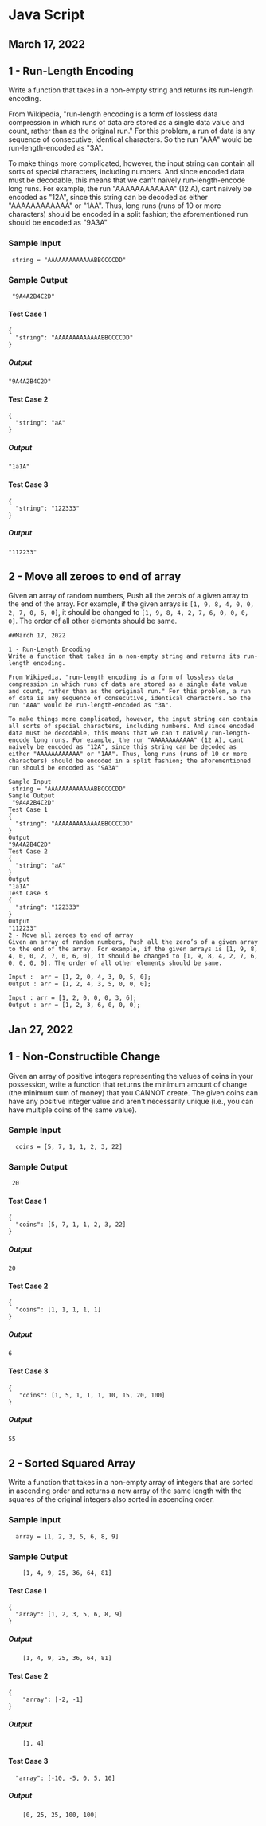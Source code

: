 # Java Script

## March 17, 2022
## 1 - Run-Length Encoding

  Write a function that takes in a non-empty string and returns its run-length
  encoding.
    
  From Wikipedia, "run-length encoding is a form of lossless data compression in which runs of data are stored as a single data value and count,
  rather than as the original run." For this problem, a run of data is any sequence of consecutive, identical characters. So the run "AAA"  would be
  run-length-encoded as "3A".

  To make things more complicated, however, the input string can contain all sorts of special characters, including numbers. And since encoded data must be
  decodable, this means that we can't naively run-length-encode long runs. For  example, the run "AAAAAAAAAAAA" (12 A), cant naively be encoded as "12A", since     this string can be decoded as either "AAAAAAAAAAAA" or "1AA". Thus, long runs (runs of 10 or more characters) should be encoded in a split fashion; the
  aforementioned run should be encoded as "9A3A"
  
### Sample Input
```
 string = "AAAAAAAAAAAAABBCCCCDD"
```
  
### Sample Output
```
 "9A4A2B4C2D"
```

#### Test Case 1
```
{
  "string": "AAAAAAAAAAAAABBCCCCDD"
}
```
##### Output
```
"9A4A2B4C2D"
```
#### Test Case 2
```
{
  "string": "aA"
}
```
##### Output
```
"1a1A"
```
#### Test Case 3
```
{
  "string": "122333"
}
```
##### Output
```
"112233"
```

## 2 - Move all zeroes to end of array

Given an array of random numbers, Push all the zero’s of a given array to the end of the array. For example, if the given arrays is `[1, 9, 8, 4, 0, 0, 2, 7, 0, 6, 0]`, it should be changed to `[1, 9, 8, 4, 2, 7, 6, 0, 0, 0, 0]`. The order of all other elements should be same.

```
##March 17, 2022

1 - Run-Length Encoding
Write a function that takes in a non-empty string and returns its run-length encoding.

From Wikipedia, "run-length encoding is a form of lossless data compression in which runs of data are stored as a single data value and count, rather than as the original run." For this problem, a run of data is any sequence of consecutive, identical characters. So the run "AAA" would be run-length-encoded as "3A".

To make things more complicated, however, the input string can contain all sorts of special characters, including numbers. And since encoded data must be decodable, this means that we can't naively run-length-encode long runs. For example, the run "AAAAAAAAAAAA" (12 A), cant naively be encoded as "12A", since this string can be decoded as either "AAAAAAAAAAAA" or "1AA". Thus, long runs (runs of 10 or more characters) should be encoded in a split fashion; the aforementioned run should be encoded as "9A3A"

Sample Input
 string = "AAAAAAAAAAAAABBCCCCDD"
Sample Output
 "9A4A2B4C2D"
Test Case 1
{
  "string": "AAAAAAAAAAAAABBCCCCDD"
}
Output
"9A4A2B4C2D"
Test Case 2
{
  "string": "aA"
}
Output
"1a1A"
Test Case 3
{
  "string": "122333"
}
Output
"112233"
2 - Move all zeroes to end of array
Given an array of random numbers, Push all the zero’s of a given array to the end of the array. For example, if the given arrays is [1, 9, 8, 4, 0, 0, 2, 7, 0, 6, 0], it should be changed to [1, 9, 8, 4, 2, 7, 6, 0, 0, 0, 0]. The order of all other elements should be same.

Input :  arr = [1, 2, 0, 4, 3, 0, 5, 0];
Output : arr = [1, 2, 4, 3, 5, 0, 0, 0];

Input : arr = [1, 2, 0, 0, 0, 3, 6];
Output : arr = [1, 2, 3, 6, 0, 0, 0];
```


## Jan 27, 2022



## 1 - Non-Constructible Change

  Given an array of positive integers representing the values of coins in your possession, write a function that returns the minimum amount of change (the  minimum sum of money) that you  CANNOT create. The given coins can have
  any positive integer value and aren't necessarily unique (i.e., you can have multiple coins of the same value).
  
### Sample Input
```
  coins = [5, 7, 1, 1, 2, 3, 22]
```
  
### Sample Output
```
 20
```

#### Test Case 1
```
{
  "coins": [5, 7, 1, 1, 2, 3, 22]
}
```
##### Output
```
20
```
#### Test Case 2
```
{
  "coins": [1, 1, 1, 1, 1]
}
```
##### Output
```
6
```
#### Test Case 3
```
{
   "coins": [1, 5, 1, 1, 1, 10, 15, 20, 100]
}
```
##### Output
```
55
```


## 2 - Sorted Squared Array
  Write a function that takes in a non-empty array of integers that are sorted  in ascending order and returns a new array of the same length with the squares  of the original integers also sorted in ascending order.
  
### Sample Input
```
  array = [1, 2, 3, 5, 6, 8, 9]
```
  
### Sample Output
```
    [1, 4, 9, 25, 36, 64, 81]
```

#### Test Case 1
```
{
  "array": [1, 2, 3, 5, 6, 8, 9]
}
```
##### Output
```
    [1, 4, 9, 25, 36, 64, 81]
```
#### Test Case 2
```
{
    "array": [-2, -1]
}
```
##### Output
```
    [1, 4]
```
#### Test Case 3
```
  "array": [-10, -5, 0, 5, 10]
```
##### Output
```
    [0, 25, 25, 100, 100]
```
